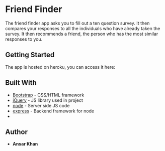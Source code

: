 # Friend Finder

The friend finder app asks you to fill out a ten question survey. It then compares your responses to all the individuals who have already taken the survey. It then recommends a friend, the person who has the most similar responses to you.

## Getting Started

The app is hosted on heroku, you can access it here: 

## Built With

* [Bootstrap](http://www.getbootstrap.com) - CSS/HTML framework
* [jQuery](http://www.jquery.com) - JS library used in project
* [node](https://nodejs.org/en/) - Server side JS code
* [express](https://expressjs.com/) - Backend framework for node
* 

## Author

* **Ansar Khan**
